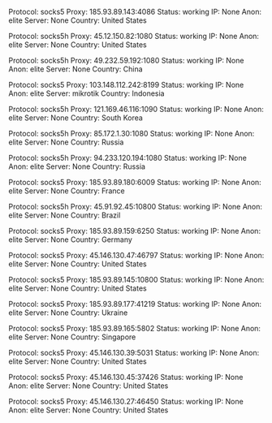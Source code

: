 Protocol: socks5
Proxy: 185.93.89.143:4086
Status: working
IP: None
Anon: elite
Server: None
Country: United States

Protocol: socks5h
Proxy: 45.12.150.82:1080
Status: working
IP: None
Anon: elite
Server: None
Country: United States

Protocol: socks5h
Proxy: 49.232.59.192:1080
Status: working
IP: None
Anon: elite
Server: None
Country: China

Protocol: socks5
Proxy: 103.148.112.242:8199
Status: working
IP: None
Anon: elite
Server: mikrotik
Country: Indonesia

Protocol: socks5h
Proxy: 121.169.46.116:1090
Status: working
IP: None
Anon: elite
Server: None
Country: South Korea

Protocol: socks5h
Proxy: 85.172.1.30:1080
Status: working
IP: None
Anon: elite
Server: None
Country: Russia

Protocol: socks5h
Proxy: 94.233.120.194:1080
Status: working
IP: None
Anon: elite
Server: None
Country: Russia

Protocol: socks5
Proxy: 185.93.89.180:6009
Status: working
IP: None
Anon: elite
Server: None
Country: France

Protocol: socks5h
Proxy: 45.91.92.45:10800
Status: working
IP: None
Anon: elite
Server: None
Country: Brazil

Protocol: socks5
Proxy: 185.93.89.159:6250
Status: working
IP: None
Anon: elite
Server: None
Country: Germany

Protocol: socks5
Proxy: 45.146.130.47:46797
Status: working
IP: None
Anon: elite
Server: None
Country: United States

Protocol: socks5
Proxy: 185.93.89.145:10800
Status: working
IP: None
Anon: elite
Server: None
Country: United States

Protocol: socks5
Proxy: 185.93.89.177:41219
Status: working
IP: None
Anon: elite
Server: None
Country: Ukraine

Protocol: socks5
Proxy: 185.93.89.165:5802
Status: working
IP: None
Anon: elite
Server: None
Country: Singapore

Protocol: socks5
Proxy: 45.146.130.39:5031
Status: working
IP: None
Anon: elite
Server: None
Country: United States

Protocol: socks5
Proxy: 45.146.130.45:37426
Status: working
IP: None
Anon: elite
Server: None
Country: United States

Protocol: socks5
Proxy: 45.146.130.27:46450
Status: working
IP: None
Anon: elite
Server: None
Country: United States

